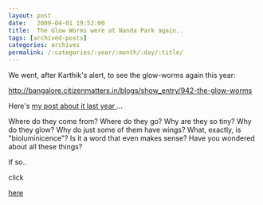 ```yaml
---
layout: post
date:	2009-04-01 19:52:00
title:  The Glow Worms were at Nanda Park again..
tags: [archived-posts]
categories: archives
permalink: /:categories/:year/:month/:day/:title/
---
```

We went, after Karthik's alert, to see the glow-worms again this year:

http://bangalore.citizenmatters.in/blogs/show_entry/942-the-glow-worms


Here's <a href="
http://deponti.livejournal.com/361463.html"> my post about it last year </a>...



Where do they come from? Where do they go?
Why are they so tiny? Why do they glow?
Why do just some of them have wings?
What, exactly, is "bioluminicence"?
Is it a word that even makes sense?
Have you wondered about all these things?


If so..

click

<a href="http://en.wikipedia.org/wiki/Glowworm"> here </a>
